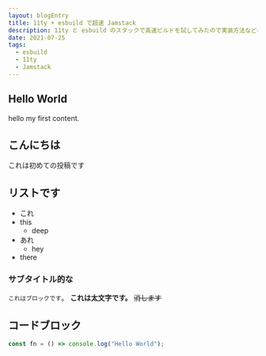 ```yaml
---
layout: blogEntry
title: 11ty + esbuild で超速 Jamstack
description: 11ty と esbuild のスタックで高速ビルドを試してみたので実装方法などについて紹介します。
date: 2021-07-25
tags:
  - esbuild
  - 11ty
  - Jamstack
---
```


## Hello World

hello my first content.

## こんにちは

これは初めての投稿です

## リストです

- これ
- this
  - deep
- あれ
  - hey
- there

### サブタイトル的な

`これはブロックです`。
**これは太文字です。**
~~消します~~

## コードブロック

```js
const fn = () => console.log("Hello World");
```
